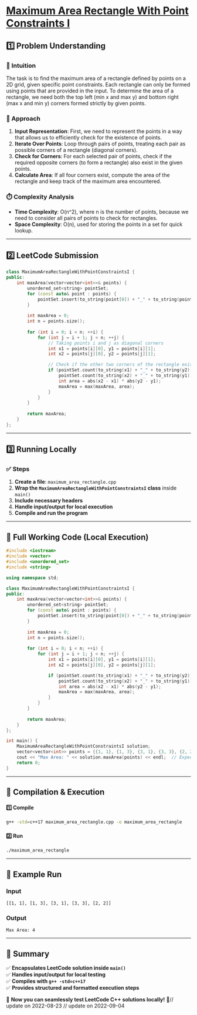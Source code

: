 # **[Maximum Area Rectangle With Point Constraints I](https://leetcode.com/problems/maximum-area-rectangle-with-point-constraints-i/description/)**  

## **1️⃣ Problem Understanding**  
### **📌 Intuition**  
The task is to find the maximum area of a rectangle defined by points on a 2D grid, given specific point constraints. Each rectangle can only be formed using points that are provided in the input. To determine the area of a rectangle, we need both the top left (min x and max y) and bottom right (max x and min y) corners formed strictly by given points.

### **🚀 Approach**  
1. **Input Representation**: First, we need to represent the points in a way that allows us to efficiently check for the existence of points.
2. **Iterate Over Points**: Loop through pairs of points, treating each pair as possible corners of a rectangle (diagonal corners).
3. **Check for Corners**: For each selected pair of points, check if the required opposite corners (to form a rectangle) also exist in the given points.
4. **Calculate Area**: If all four corners exist, compute the area of the rectangle and keep track of the maximum area encountered.

### **⏱️ Complexity Analysis**  
- **Time Complexity**: O(n^2), where n is the number of points, because we need to consider all pairs of points to check for rectangles.
- **Space Complexity**: O(n), used for storing the points in a set for quick lookup.

---  

## **2️⃣ LeetCode Submission**  
```cpp
class MaximumAreaRectangleWithPointConstraintsI {
public:
    int maxArea(vector<vector<int>>& points) {
        unordered_set<string> pointSet;
        for (const auto& point : points) {
            pointSet.insert(to_string(point[0]) + "_" + to_string(point[1]));
        }
        
        int maxArea = 0;
        int n = points.size();
        
        for (int i = 0; i < n; ++i) {
            for (int j = i + 1; j < n; ++j) {
                // Taking points i and j as diagonal corners
                int x1 = points[i][0], y1 = points[i][1];
                int x2 = points[j][0], y2 = points[j][1];

                // Check if the other two corners of the rectangle exist
                if (pointSet.count(to_string(x1) + "_" + to_string(y2)) && 
                    pointSet.count(to_string(x2) + "_" + to_string(y1))) {
                    int area = abs(x2 - x1) * abs(y2 - y1);
                    maxArea = max(maxArea, area);
                }
            }
        }
        
        return maxArea;
    }
};  
```  

---  

## **3️⃣ Running Locally**  
### **✅ Steps**  
1. **Create a file**: `maximum_area_rectangle.cpp`  
2. **Wrap the `MaximumAreaRectangleWithPointConstraintsI` class** inside `main()`  
3. **Include necessary headers**  
4. **Handle input/output for local execution**  
5. **Compile and run the program**  

---  

## **📝 Full Working Code (Local Execution)**  
```cpp
#include <iostream>
#include <vector>
#include <unordered_set>
#include <string>

using namespace std;

class MaximumAreaRectangleWithPointConstraintsI {
public:
    int maxArea(vector<vector<int>>& points) {
        unordered_set<string> pointSet;
        for (const auto& point : points) {
            pointSet.insert(to_string(point[0]) + "_" + to_string(point[1]));
        }
        
        int maxArea = 0;
        int n = points.size();
        
        for (int i = 0; i < n; ++i) {
            for (int j = i + 1; j < n; ++j) {
                int x1 = points[i][0], y1 = points[i][1];
                int x2 = points[j][0], y2 = points[j][1];

                if (pointSet.count(to_string(x1) + "_" + to_string(y2)) && 
                    pointSet.count(to_string(x2) + "_" + to_string(y1))) {
                    int area = abs(x2 - x1) * abs(y2 - y1);
                    maxArea = max(maxArea, area);
                }
            }
        }
        
        return maxArea;
    }
};

int main() {
    MaximumAreaRectangleWithPointConstraintsI solution;
    vector<vector<int>> points = {{1, 1}, {1, 3}, {3, 1}, {3, 3}, {2, 2}};
    cout << "Max Area: " << solution.maxArea(points) << endl;  // Expected Output: 4
    return 0;
}  
```  

---  

## **🔧 Compilation & Execution**  
#### **1️⃣ Compile**  
```bash
g++ -std=c++17 maximum_area_rectangle.cpp -o maximum_area_rectangle
```  

#### **2️⃣ Run**  
```bash
./maximum_area_rectangle
```  

---  

## **🎯 Example Run**  
### **Input**  
```
[[1, 1], [1, 3], [3, 1], [3, 3], [2, 2]]
```  
### **Output**  
```
Max Area: 4
```  

---  

## **📌 Summary**  
✅ **Encapsulates LeetCode solution inside `main()`**  
✅ **Handles input/output for local testing**  
✅ **Compiles with `g++ -std=c++17`**  
✅ **Provides structured and formatted execution steps**  

🚀 **Now you can seamlessly test LeetCode C++ solutions locally!** 🚀// update on 2022-08-23
// update on 2022-09-04
